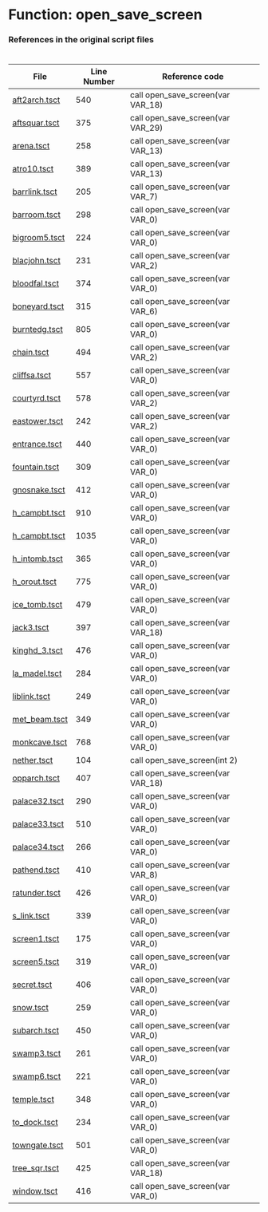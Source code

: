 # Function: open_save_screen 
### References in the original script files

#

| File | Line Number | Reference code |
| --- | --- | --- |
| [aft2arch.tsct](../../../out/aft2arch.tsct#L540) | 540 | call open_save_screen(var VAR_18) |
| [aftsquar.tsct](../../../out/aftsquar.tsct#L375) | 375 | call open_save_screen(var VAR_29) |
| [arena.tsct](../../../out/arena.tsct#L258) | 258 | call open_save_screen(var VAR_13) |
| [atro10.tsct](../../../out/atro10.tsct#L389) | 389 | call open_save_screen(var VAR_13) |
| [barrlink.tsct](../../../out/barrlink.tsct#L205) | 205 | call open_save_screen(var VAR_7) |
| [barroom.tsct](../../../out/barroom.tsct#L298) | 298 | call open_save_screen(var VAR_0) |
| [bigroom5.tsct](../../../out/bigroom5.tsct#L224) | 224 | call open_save_screen(var VAR_0) |
| [blacjohn.tsct](../../../out/blacjohn.tsct#L231) | 231 | call open_save_screen(var VAR_2) |
| [bloodfal.tsct](../../../out/bloodfal.tsct#L374) | 374 | call open_save_screen(var VAR_0) |
| [boneyard.tsct](../../../out/boneyard.tsct#L315) | 315 | call open_save_screen(var VAR_6) |
| [burntedg.tsct](../../../out/burntedg.tsct#L805) | 805 | call open_save_screen(var VAR_0) |
| [chain.tsct](../../../out/chain.tsct#L494) | 494 | call open_save_screen(var VAR_2) |
| [cliffsa.tsct](../../../out/cliffsa.tsct#L557) | 557 | call open_save_screen(var VAR_0) |
| [courtyrd.tsct](../../../out/courtyrd.tsct#L578) | 578 | call open_save_screen(var VAR_2) |
| [eastower.tsct](../../../out/eastower.tsct#L242) | 242 | call open_save_screen(var VAR_2) |
| [entrance.tsct](../../../out/entrance.tsct#L440) | 440 | call open_save_screen(var VAR_0) |
| [fountain.tsct](../../../out/fountain.tsct#L309) | 309 | call open_save_screen(var VAR_0) |
| [gnosnake.tsct](../../../out/gnosnake.tsct#L412) | 412 | call open_save_screen(var VAR_0) |
| [h_campbt.tsct](../../../out/h_campbt.tsct#L910) | 910 | call open_save_screen(var VAR_0) |
| [h_campbt.tsct](../../../out/h_campbt.tsct#L1035) | 1035 | call open_save_screen(var VAR_0) |
| [h_intomb.tsct](../../../out/h_intomb.tsct#L365) | 365 | call open_save_screen(var VAR_0) |
| [h_orout.tsct](../../../out/h_orout.tsct#L775) | 775 | call open_save_screen(var VAR_0) |
| [ice_tomb.tsct](../../../out/ice_tomb.tsct#L479) | 479 | call open_save_screen(var VAR_0) |
| [jack3.tsct](../../../out/jack3.tsct#L397) | 397 | call open_save_screen(var VAR_18) |
| [kinghd_3.tsct](../../../out/kinghd_3.tsct#L476) | 476 | call open_save_screen(var VAR_0) |
| [la_madel.tsct](../../../out/la_madel.tsct#L284) | 284 | call open_save_screen(var VAR_0) |
| [liblink.tsct](../../../out/liblink.tsct#L249) | 249 | call open_save_screen(var VAR_0) |
| [met_beam.tsct](../../../out/met_beam.tsct#L349) | 349 | call open_save_screen(var VAR_0) |
| [monkcave.tsct](../../../out/monkcave.tsct#L768) | 768 | call open_save_screen(var VAR_0) |
| [nether.tsct](../../../out/nether.tsct#L104) | 104 | call open_save_screen(int 2) |
| [opparch.tsct](../../../out/opparch.tsct#L407) | 407 | call open_save_screen(var VAR_18) |
| [palace32.tsct](../../../out/palace32.tsct#L290) | 290 | call open_save_screen(var VAR_0) |
| [palace33.tsct](../../../out/palace33.tsct#L510) | 510 | call open_save_screen(var VAR_0) |
| [palace34.tsct](../../../out/palace34.tsct#L266) | 266 | call open_save_screen(var VAR_0) |
| [pathend.tsct](../../../out/pathend.tsct#L410) | 410 | call open_save_screen(var VAR_8) |
| [ratunder.tsct](../../../out/ratunder.tsct#L426) | 426 | call open_save_screen(var VAR_0) |
| [s_link.tsct](../../../out/s_link.tsct#L339) | 339 | call open_save_screen(var VAR_0) |
| [screen1.tsct](../../../out/screen1.tsct#L175) | 175 | call open_save_screen(var VAR_0) |
| [screen5.tsct](../../../out/screen5.tsct#L319) | 319 | call open_save_screen(var VAR_0) |
| [secret.tsct](../../../out/secret.tsct#L406) | 406 | call open_save_screen(var VAR_0) |
| [snow.tsct](../../../out/snow.tsct#L259) | 259 | call open_save_screen(var VAR_0) |
| [subarch.tsct](../../../out/subarch.tsct#L450) | 450 | call open_save_screen(var VAR_0) |
| [swamp3.tsct](../../../out/swamp3.tsct#L261) | 261 | call open_save_screen(var VAR_0) |
| [swamp6.tsct](../../../out/swamp6.tsct#L221) | 221 | call open_save_screen(var VAR_0) |
| [temple.tsct](../../../out/temple.tsct#L348) | 348 | call open_save_screen(var VAR_0) |
| [to_dock.tsct](../../../out/to_dock.tsct#L234) | 234 | call open_save_screen(var VAR_0) |
| [towngate.tsct](../../../out/towngate.tsct#L501) | 501 | call open_save_screen(var VAR_0) |
| [tree_sqr.tsct](../../../out/tree_sqr.tsct#L425) | 425 | call open_save_screen(var VAR_18) |
| [window.tsct](../../../out/window.tsct#L416) | 416 | call open_save_screen(var VAR_0) |
